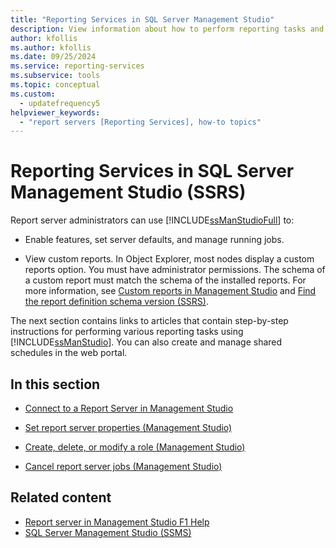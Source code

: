 ```yaml
---
title: "Reporting Services in SQL Server Management Studio"
description: View information about how to perform reporting tasks and how to create and manage shared schedules in the web portal using SQL Server Management Studio.
author: kfollis
ms.author: kfollis
ms.date: 09/25/2024
ms.service: reporting-services
ms.subservice: tools
ms.topic: conceptual
ms.custom:
  - updatefrequency5
helpviewer_keywords:
  - "report servers [Reporting Services], how-to topics"
---
```

# Reporting Services in SQL Server Management Studio (SSRS)
  Report server administrators can use [!INCLUDE[ssManStudioFull](../../includes/ssmanstudiofull-md.md)] to:  
  
-   Enable features, set server defaults, and manage running jobs.  
  
-   View custom reports. In Object Explorer, most nodes display a custom reports option. You must have administrator permissions. The schema of a custom report must match the schema of the installed reports. For more information, see [Custom reports in Management Studio](../../ssms/object/custom-reports-in-management-studio.md) and [Find the report definition schema version &#40;SSRS&#41;](../../reporting-services/reports/find-the-report-definition-schema-version-ssrs.md).  
  
 The next section contains links to articles that contain step-by-step instructions for performing various reporting tasks using [!INCLUDE[ssManStudio](../../includes/ssmanstudio-md.md)]. You can also create and manage shared schedules in the web portal.  
  
## In this section  
  
-   [Connect to a Report Server in Management Studio](../../reporting-services/tools/connect-to-a-report-server-in-management-studio.md)  
  
-   [Set report server properties &#40;Management Studio&#41;](../../reporting-services/tools/set-report-server-properties-management-studio.md)  
  
-   [Create, delete, or modify a role &#40;Management Studio&#41;](../../reporting-services/security/role-definitions-create-delete-or-modify.md)  
  
-   [Cancel report server jobs &#40;Management Studio&#41;](../../reporting-services/tools/cancel-report-server-jobs-management-studio.md)  
  
## Related content

- [Report server in Management Studio F1 Help](../../reporting-services/tools/report-server-in-management-studio-f1-help.md)
- [SQL Server Management Studio (SSMS)](../../ssms/sql-server-management-studio-ssms.md)
